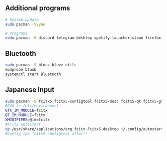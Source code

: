 ## Additional programs
```bash
# System update
sudo pacman -Syyuu

# Programs
sudo pacman -S discord telegram-desktop spotify-launcher steam firefox
```

## Bluetooth
```bash
sudo pacman -S bluez bluez-utils
modprobe btusb
systemctl start Bluetooth
```

## Japanese Input
```bash
sudo pacman -S fcitx5 fcitx5-configtool fcitx5-mozc fcitx5-qt fcitx5-gtk
#Add in /etc/environment
GTK_IM_MODULE=fcitx
QT_IM_MODULE=fcitx
XMODIFIERS=@im=fcitx
#Fcitx autostart
cp /usr/share/applications/org.fcitx.Fcitx5.desktop ~/.config/autostart/
#Config the fcitx5-configtool after!!
```
